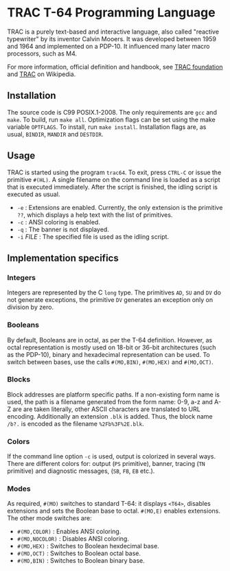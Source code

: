 # TRAC T-64 Programming Language

TRAC is a purely text-based and interactive language, also called
"reactive typewriter" by its inventor Calvin Mooers. It was developed
between 1959 and 1964 and implemented on a PDP-10. It influenced many
later macro processors, such as M4.

For more information, official definition and handbook, see 
[TRAC foundation](https://web.archive.org/web/20041011175826/http://www.tracfoundation.org/t64tech.htm)
and
[TRAC](https://en.wikipedia.org/wiki/TRAC%5F%28programming_language%29) on Wikipedia.

## Installation

The source code is C99 POSIX.1-2008. The only requirements are `gcc`
and `make`. To build, run `make all`. Optimization flags can be set
using the make variable `OPTFLAGS`. To install, run `make
install`. Installation flags are, as usual, `BINDIR`, `MANDIR` and
`DESTDIR`.

## Usage

TRAC is started using the program `trac64`. To exit, press `CTRL-C` or
issue the primitive `#(HL)`.  A single filename on the command line is
loaded as a script that is executed immediately.  After the script is
finished, the idling script is executed as usual.

- `-e` : Extensions are enabled. Currently, the only extension is the
primitive `??`, which displays a help text with the list of
primitives.
- `-c` : ANSI coloring is enabled.
- `-q` : The banner is not displayed.
- `-i` *FILE* : The specified file is used as the idling script.

## Implementation specifics

### Integers

Integers are represented by the C `long` type. The primitives `AD`,
`SU` and `DV` do not generate exceptions, the primitive `DV` generates
an exception only on division by zero.

### Booleans

By default, Booleans are in octal, as per the T-64
definition. However, as octal representation is mostly used on 18-bit
or 36-bit architectures (such as the PDP-10), binary and hexadecimal
representation can be used. To switch between bases, use the calls
`#(MO,BIN)`, `#(MO,HEX)` and `#(MO,OCT)`.

### Blocks

Block addresses are platform specific paths. If a non-existing form
name is used, the path is a filename generated from the form name:
0-9, a-z and A-Z are are taken literally, other ASCII characters are
translated to URL encoding. Additionally an extension `.blk` is
added. Thus, the block name `/b?.` is encoded as the filename
`%2Fb%3F%2E.blk`.

### Colors

If the command line option `-c` is used, output is colorized in
several ways. There are different colors for: output (`PS` primitive),
banner, tracing (`TN` primitive) and diagnostic messages, (`SB`, `FB`,
`EB` etc.).

### Modes

As required, `#(MO)` switches to standard T-64: it displays `<T64>`,
disables extensions and sets the Boolean base to octal. `#(MO,E)`
enables extensions. The other mode switches are:

- `#(MO,COLOR)` : Enables ANSI coloring.
- `#(MO,NOCOLOR)` : Disables ANSI coloring.
- `#(MO,HEX)` : Switches to Boolean hexdecimal base.
- `#(MO,OCT)` : Switches to Boolean octal base.
- `#(MO,BIN)` : Switches to Boolean binary base.

